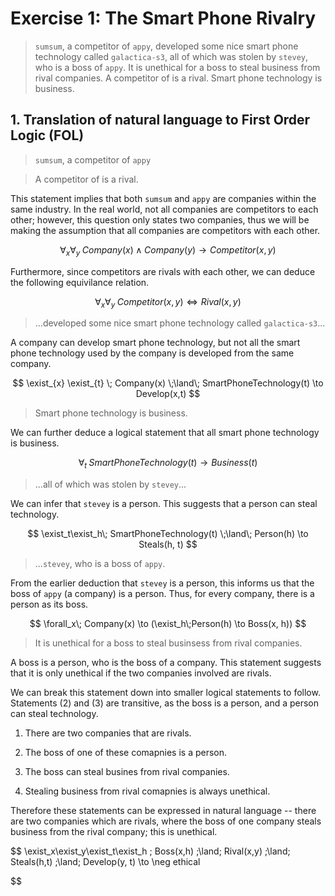 # Exercise 1: The Smart Phone Rivalry

> `sumsum`, a competitor of `appy`, developed some nice smart phone technology called `galactica-s3`, all of which was stolen by `stevey`, who is a boss of `appy`. It is unethical for a boss to steal business from rival companies. A competitor of is a rival. Smart phone technology is business.

## 1. Translation of natural language to First Order Logic (FOL)

> `sumsum`, a competitor of `appy`

> A competitor of is a rival.

This statement implies that both `sumsum` and `appy` are companies within the same industry. In the real world, not all companies are competitors to each other; however, this question only states two companies, thus we will be making the assumption that all companies are competitors with each other.

$$
\forall_{x}\forall_{y}\;Company(x) \land Company(y) \to Competitor(x,y)
$$

Furthermore, since competitors are rivals with each other, we can deduce the following equivilance relation. 

$$
\forall_x\forall_y\; Competitor(x,y) \iff Rival(x,y)
$$

> ...developed some nice smart phone technology called `galactica-s3`...

A company can develop smart phone technology, but not all the smart phone technology used by the company is developed from the same company.

$$
\exist_{x} \exist_{t} \; Company(x) \;\land\; SmartPhoneTechnology(t) \to Develop(x,t)
$$

> Smart phone technology is business.

We can further deduce a logical statement that all smart phone technology is business.

$$
\forall_t\; SmartPhoneTechnology(t) \to Business(t)
$$

> ...all of which was stolen by `stevey`...

We can infer that `stevey` is a person. This suggests that a person can steal technology.

$$
\exist_t\exist_h\; SmartPhoneTechnology(t) \;\land\; Person(h) \to Steals(h, t)
$$

> ...`stevey`, who is a boss of `appy`.

From the earlier deduction that `stevey` is a person, this informs us that the boss of `appy` (a company) is a person. Thus, for every company, there is a person as its boss.

$$
\forall_x\; Company(x) \to (\exist_h\;Person(h) \to Boss(x, h))
$$

> It is unethical for a boss to steal businsess from rival companies.

A boss is a person, who is the boss of a company. This statement suggests that it is only unethical if the two companies involved are rivals.

We can break this statement down into smaller logical statements to follow. Statements (2) and (3) are transitive, as the boss is a person, and a person can steal technology.

1. There are two companies that are rivals.

2. The boss of one of these comapnies is a person.

3. The boss can steal busines from rival companies.

4. Stealing business from rival comapnies is always unethical.

Therefore these statements can be expressed in natural language -- there are two companies which are rivals, where the boss of one company steals business from the rival company; this is unethical.

$$
\exist_x\exist_y\exist_t\exist_h \; Boss(x,h) \;\land\; Rival(x,y) \;\land\; Steals(h,t) \;\land\; Develop(y, t) \to \neg ethical

$$
